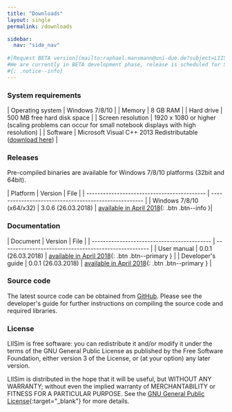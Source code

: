 ```yaml
---
title: "Downloads"
layout: single
permalink: /downloads

sidebar:
  nav: "side_nav"
  
#[Request BETA version](mailto:raphael.mansmann@uni-due.de?subject=LIISim%20BETA%20request%20&body=Hi%20Raphael%2C%0A%0Aplease%20send%20me%20a%20BETA%20version%20of%20LIISim%20for%20testing.){: .btn .btn--info }
#We are currently in BETA development phase, release is scheduled for Spring 2018. Please feel free to request a BETA release for testing purposes.
#{: .notice--info} 
---
```


### System requirements 

| Operating system                            | Windows 7/8/10 |
| Memory	| 8 GB RAM |
| Hard drive | 500 MB free hard disk space |
| Screen resolution | 1920 x 1080 or higher (scaling problems can occur for small notebook displays with high resolution) |
| Software | Microsoft Visual C++ 2013 Redistributable (<a href="https://www.microsoft.com/en-us/download/details.aspx?id=40784" target="_blank">download here</a>) |


### Releases
           
Pre-compiled binaries are available for Windows 7/8/10 platforms (32bit and 64bit). 

| Platform | Version | File |
| ------------------------------------------- | ----------------------------------------------------- |
| Windows 7/8/10 (x64/x32) | 3.0.6  (26.03.2018) | [available in April 2018](#){: .btn .btn--info }|

                           
### Documentation

| Document | Version | File |
| ------------------------------------------- | ----------------------------------------------------- |
| User manual | 0.0.1 (26.03.2018) | [available in April 2018](#){: .btn .btn--primary } |
| Developer's guide | 0.0.1 (26.03.2018) | [available in April 2018](#){: .btn .btn--primary } |


### Source code
The latest source code can be obtained from [GitHub](https://www.github.com/LIISim/LIISim3). Please see the developer's guide for further instructions on compiling the source code and required libraries.
            


                                

### License
LIISim is free software: you can redistribute it and/or modify it under the terms 
of the GNU General Public License as published by the Free Software Foundation, 
either version 3 of the License, or (at your option) any later version.

LIISim is distributed in the hope that it will be useful, but WITHOUT ANY WARRANTY; 
without even the implied warranty of MERCHANTABILITY or FITNESS FOR A PARTICULAR PURPOSE. 
See the [GNU General Public License](http://www.gnu.org/licenses/){:target="_blank"}  for more details.